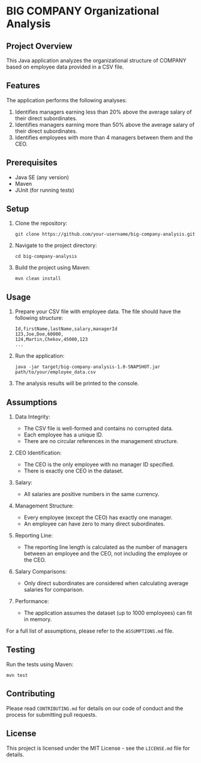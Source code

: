 # BIG COMPANY Organizational Analysis

## Project Overview

This Java application analyzes the organizational structure of COMPANY based on employee data provided in a CSV file. 

## Features

The application performs the following analyses:
1. Identifies managers earning less than 20% above the average salary of their direct subordinates.
2. Identifies managers earning more than 50% above the average salary of their direct subordinates.
3. Identifies employees with more than 4 managers between them and the CEO.

## Prerequisites

- Java SE (any version)
- Maven
- JUnit (for running tests)

## Setup

1. Clone the repository:
   ```
   git clone https://github.com/your-username/big-company-analysis.git
   ```
2. Navigate to the project directory:
   ```
   cd big-company-analysis
   ```
3. Build the project using Maven:
   ```
   mvn clean install
   ```

## Usage

1. Prepare your CSV file with employee data. The file should have the following structure:
   ```
   Id,firstName,lastName,salary,managerId
   123,Joe,Doe,60000,
   124,Martin,Chekov,45000,123
   ...
   ```

2. Run the application:
   ```
   java -jar target/big-company-analysis-1.0-SNAPSHOT.jar path/to/your/employee_data.csv
   ```

3. The analysis results will be printed to the console.

## Assumptions

1. Data Integrity:
    - The CSV file is well-formed and contains no corrupted data.
    - Each employee has a unique ID.
    - There are no circular references in the management structure.

2. CEO Identification:
    - The CEO is the only employee with no manager ID specified.
    - There is exactly one CEO in the dataset.

3. Salary:
    - All salaries are positive numbers in the same currency.

4. Management Structure:
    - Every employee (except the CEO) has exactly one manager.
    - An employee can have zero to many direct subordinates.

5. Reporting Line:
    - The reporting line length is calculated as the number of managers between an employee and the CEO, not including the employee or the CEO.

6. Salary Comparisons:
    - Only direct subordinates are considered when calculating average salaries for comparison.

7. Performance:
    - The application assumes the dataset (up to 1000 employees) can fit in memory.

For a full list of assumptions, please refer to the `ASSUMPTIONS.md` file.

## Testing

Run the tests using Maven:
```
mvn test
```

## Contributing

Please read `CONTRIBUTING.md` for details on our code of conduct and the process for submitting pull requests.

## License

This project is licensed under the MIT License - see the `LICENSE.md` file for details.
